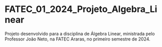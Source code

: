 # FATEC_01_2024_Projeto_Algebra_Linear
Projeto desenvolvido para a disciplina de Álgebra Linear, ministrada pelo Professor João Neto, na FATEC Araras, no primeiro semestre de 2024.
